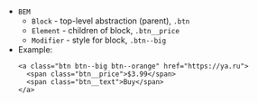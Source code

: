* `BEM`
    * `Block` - top-level abstraction (parent), `.btn`
    * `Element` - children of block, `.btn__price`
    * `Modifier` - style for block, `.btn--big`
* Example:
    ```
    <a class="btn btn--big btn--orange" href="https://ya.ru">
      <span class="btn__price">$3.99</span>
      <span class="btn__text">Buy</span>
    </a>
    ```
